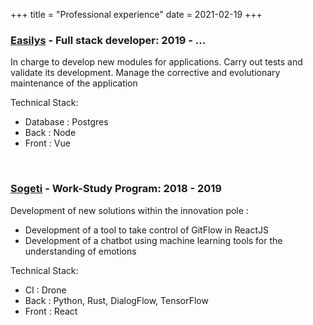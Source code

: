 +++
title = "Professional experience"
date = 2021-02-19
+++

### **[Easilys](https://www.easilys.com/) - Full stack developer**: 2019 - ...

In charge to develop new modules for applications. Carry out tests and validate its development.
Manage the corrective and evolutionary maintenance of the application

Technical Stack:
- Database : Postgres
- Back : Node
- Front : Vue

&nbsp;

### **[Sogeti](https://www.fr.sogeti.com/) - Work-Study Program**: 2018 - 2019

Development of new solutions within the innovation pole :
- Development of a tool to take control of GitFlow in ReactJS
- Development of a chatbot using machine learning tools for the
  understanding of emotions

Technical Stack:
- CI : Drone
- Back : Python, Rust, DialogFlow, TensorFlow
- Front : React
